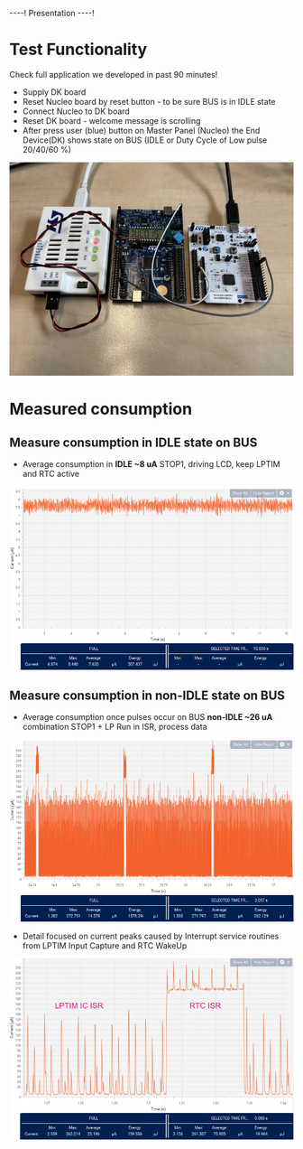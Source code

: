 ----!
Presentation
----!
# Test Functionality
Check full application we developed in past 90 minutes!

- Supply DK board
- Reset Nucleo board by reset button - to be sure BUS is in IDLE state
- Connect Nucleo to DK board
- Reset DK board - welcome message is scrolling
- After press user (blue) button on Master Panel (Nucleo) the End Device(DK) shows state on BUS (IDLE or Duty Cycle of Low pulse 20/40/60 %)

![image](./img/nonidle.png)

# Measured consumption
## Measure consumption in IDLE state on BUS
- Average consumption in **IDLE ~8 uA** STOP1, driving LCD, keep LPTIM and RTC active

![image](./img/stop1.png)

## Measure consumption in non-IDLE state on BUS

- Average consumption once pulses occur on BUS **non-IDLE ~26 uA** combination STOP1 + LP Run in ISR, process data

![image](./img/fullconsumption.png)

- Detail focused on current peaks caused by Interrupt service routines from LPTIM Input Capture and RTC WakeUp

![image](./img/zoomconsumption.png)
